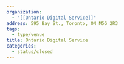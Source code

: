 ```yaml
---
organization:
  - "[[Ontario Digital Service]]"
address: 595 Bay St., Toronto, ON M5G 2R3
tags:
  - type/venue
title: Ontario Digital Service
categories:
  - status/closed
---
```

